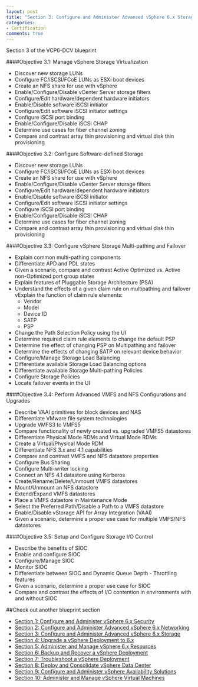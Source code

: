 ```yaml
---
layout: post
title: "Section 3: Configure and Administer Advanced vSphere 6.x Storage"
categories:
- Certification
comments: true
---
```

Section 3 of the VCP6-DCV blueprint


####Objective 3.1: Manage vSphere Storage Virtualization
- Discover new storage LUNs
- Configure FC/iSCSI/FCoE LUNs as ESXi boot devices
- Create an NFS share for use with vSphere
- Enable/Configure/Disable vCenter Server storage filters
- Configure/Edit hardware/dependent hardware initiators
- Enable/Disable software iSCSI initiator
- Configure/Edit software iSCSI initiator settings
- Configure iSCSI port binding
- Enable/Configure/Disable iSCSI CHAP
- Determine use cases for fiber channel zoning
- Compare and contrast array thin provisioning and virtual disk thin provisioning

####Objective 3.2: Configure Software-defined Storage
- Discover new storage LUNs
- Configure FC/iSCSI/FCoE LUNs as ESXi boot devices
- Create an NFS share for use with vSphere
- Enable/Configure/Disable vCenter Server storage filters
- Configure/Edit hardware/dependent hardware initiators
- Enable/Disable software iSCSI initiator
- Configure/Edit software iSCSI initiator settings
- Configure iSCSI port binding
- Enable/Configure/Disable iSCSI CHAP
- Determine use cases for fiber channel zoning
- Compare and contrast array thin provisioning and virtual disk thin provisioning

####Objective 3.3: Configure vSphere Storage Multi-pathing and Failover
- Explain common multi-pathing components
- Differentiate APD and PDL states
- Given a scenario, compare and contrast Active Optimized vs. Active non-Optimized port group states
- Explain features of Pluggable Storage Architecture (PSA)
- Understand the effects of a given claim rule on multipathing and failover
vExplain the function of claim rule elements:
  - Vendor
  - Model
  - Device ID
  - SATP
  - PSP
- Change the Path Selection Policy using the UI
- Determine required claim rule elements to change the default PSP
- Determine the effect of changing PSP on Multipathing and failover
- Determine the effects of changing SATP on relevant device behavior
- Configure/Manage Storage Load Balancing
- Differentiate available Storage Load Balancing options
- Differentiate available Storage Multi-pathing Policies
- Configure Storage Policies
- Locate failover events in the UI

####Objective 3.4: Perform Advanced VMFS and NFS Configurations and Upgrades
- Describe VAAI primitives for block devices and NAS
- Differentiate VMware file system technologies
- Upgrade VMFS3 to VMFS5
- Compare functionality of newly created vs. upgraded VMFS5 datastores
- Differentiate Physical Mode RDMs and Virtual Mode RDMs
- Create a Virtual/Physical Mode RDM
- Differentiate NFS 3.x and 4.1 capabilities
- Compare and contrast VMFS and NFS datastore properties
- Configure Bus Sharing
- Configure Multi-writer locking
- Connect an NFS 4.1 datastore using Kerberos
- Create/Rename/Delete/Unmount VMFS datastores
- Mount/Unmount an NFS datastore
- Extend/Expand VMFS datastores
- Place a VMFS datastore in Maintenance Mode
- Select the Preferred Path/Disable a Path to a VMFS datastore
- Enable/Disable vStorage API for Array Integration (VAAI)
- Given a scenario, determine a proper use case for multiple VMFS/NFS datastores

####Objective 3.5: Setup and Configure Storage I/O Control
- Describe the benefits of SIOC
- Enable and configure SIOC
- Configure/Manage SIOC
- Monitor SIOC
- Differentiate between SIOC and Dynamic Queue Depth - Throttling features
- Given a scenario, determine a proper use case for SIOC
- Compare and contrast the effects of I/O contention in environments with and without SIOC

##Check out another blueprint section
- [Section 1: Configure and Administer vSphere 6.x Security](/certification/section-1-configure-and-administer-vsphere-6x-security/)
- [Section 2: Configure and Administer Advanced vSphere 6.x Networking](/certification/section-2-configure-and-administer-advanced-vsphere-6x-networking/)
- [Section 3: Configure and Administer Advanced vSphere 6.x Storage](/certification/section-3-configure-and-administer-advanced-vsphere-6x-storage/)
- [Section 4: Upgrade a vSphere Deployment to 6.x](/certification/section-4-upgrade-a-vsphere-deployment-to-6x/)
- [Section 5: Administer and Manage vSphere 6.x Resources](/certification/section-5-administer-and-manage-vsphere-6x-resources/)
- [Section 6: Backup and Recover a vSphere Deployment](/certification/section-6-backup-and-recover-a-vsphere-deployment/)
- [Section 7: Troubleshoot a vSphere Deployment](/certification/section-7-troubleshoot-a-vsphere-deployment/)
- [Section 8: Deploy and Consolidate vSphere Data Center](/certification/section-8-deploy-and-consolidate-vsphere-data-center/)
- [Section 9: Configure and Administer vSphere Availability Solutions](/certification/section-9-configure-and-administer-vsphere-availability-solutions/)
- [Section 10: Administer and Manage vSphere Virtual Machines](/certification/section-10-administer-and-manage-vsphere-virtual-machines/)
